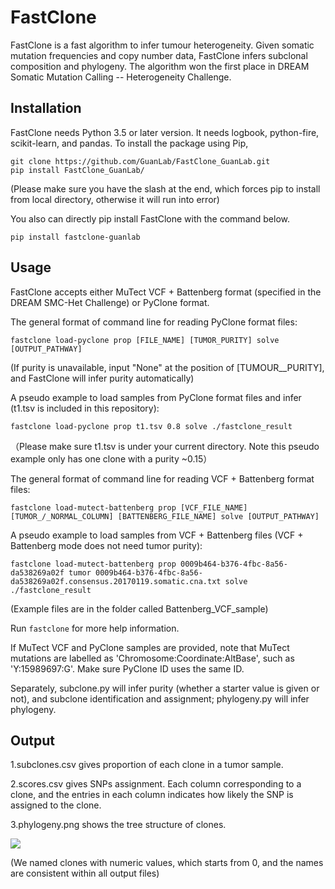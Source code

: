 # FastClone

FastClone is a fast algorithm to infer tumour heterogeneity. Given somatic
mutation frequencies and copy number data, FastClone infers subclonal
composition and phylogeny. The algorithm won the first place in DREAM Somatic
Mutation Calling -- Heterogeneity Challenge.

## Installation

FastClone needs Python 3.5 or later version. It needs logbook, python-fire,
scikit-learn, and pandas. To install the package using Pip,

```
git clone https://github.com/GuanLab/FastClone_GuanLab.git
pip install FastClone_GuanLab/
```

(Please make sure you have the slash at the end, which forces pip to install from local directory, otherwise it will run into error)

You also can directly pip install FastClone with the command below.
```
pip install fastclone-guanlab
```
## Usage

FastClone accepts either MuTect VCF + Battenberg format (specified in the DREAM
SMC-Het Challenge) or PyClone format.

The general format of command line for reading PyClone format files:
```
fastclone load-pyclone prop [FILE_NAME] [TUMOR_PURITY] solve [OUTPUT_PATHWAY]
```
(If purity is unavailable, input "None" at the position of [TUMOUR__PURITY], and FastClone will infer purity automatically)

A pseudo example to load samples from PyClone format files and infer (t1.tsv is included in this repository):
```
fastclone load-pyclone prop t1.tsv 0.8 solve ./fastclone_result
```
（Please make sure t1.tsv is under your current directory. Note this pseudo example only has one clone with a purity ~0.15）

The general format of command line for reading VCF + Battenberg format files:
```
fastclone load-mutect-battenberg prop [VCF_FILE_NAME] [TUMOR_/_NORMAL_COLUMN] [BATTENBERG_FILE_NAME] solve [OUTPUT_PATHWAY]
```

A pseudo example to load samples from VCF + Battenberg files (VCF + Battenberg mode does not need tumor purity):
```
fastclone load-mutect-battenberg prop 0009b464-b376-4fbc-8a56-da538269a02f tumor 0009b464-b376-4fbc-8a56-da538269a02f.consensus.20170119.somatic.cna.txt solve ./fastclone_result
```
(Example files are in the folder called Battenberg_VCF_sample)

Run `fastclone` for more help information.

If MuTect VCF and PyClone samples are provided, note that MuTect
mutations are labelled as 'Chromosome:Coordinate:AltBase', such as
'Y:15989697:G'. Make sure PyClone ID uses the same ID.

Separately, subclone.py will infer purity (whether a starter value is given or not), and subclone identification and assignment; phylogeny.py will infer phylogeny.

## Output

1.subclones.csv gives proportion of each clone in a tumor sample.

2.scores.csv gives SNPs assignment. Each column corresponding to a clone, and the entries in each column indicates how likely the SNP is assigned to the clone.

3.phylogeny.png shows the tree structure of clones.

![](https://raw.githubusercontent.com/GuanLab/FastClone_GuanLab/master/example_phylogeny.png)


(We named clones with numeric values, which starts from 0, and the names are consistent within all output files)
